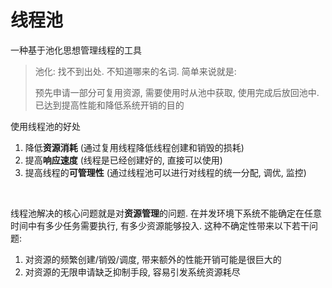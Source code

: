 # 线程池

一种基于池化思想管理线程的工具

>   池化: 找不到出处. 不知道哪来的名词. 简单来说就是: 
>
>   预先申请一部分可复用资源, 需要使用时从池中获取, 使用完成后放回池中. 已达到提高性能和降低系统开销的目的

使用线程池的好处

1.  降低**资源消耗** (通过复用线程降低线程创建和销毁的损耗)
2.  提高**响应速度** (线程是已经创建好的, 直接可以使用)
3.  提高线程的**可管理性** (通过线程池可以进行对线程的统一分配, 调优, 监控)



​		

线程池解决的核心问题就是对**资源管理**的问题. 在并发环境下系统不能确定在任意时间中有多少任务需要执行, 有多少资源能够投入. 这种不确定性带来以下若干问题:

1.  对资源的频繁创建/销毁/调度, 带来额外的性能开销可能是很巨大的
2.  对资源的无限申请缺乏抑制手段, 容易引发系统资源耗尽